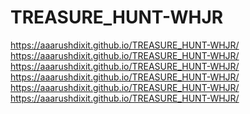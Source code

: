 # TREASURE_HUNT-WHJR
https://aaarushdixit.github.io/TREASURE_HUNT-WHJR/
https://aaarushdixit.github.io/TREASURE_HUNT-WHJR/ https://aaarushdixit.github.io/TREASURE_HUNT-WHJR/
https://aaarushdixit.github.io/TREASURE_HUNT-WHJR/ https://aaarushdixit.github.io/TREASURE_HUNT-WHJR/ https://aaarushdixit.github.io/TREASURE_HUNT-WHJR/
